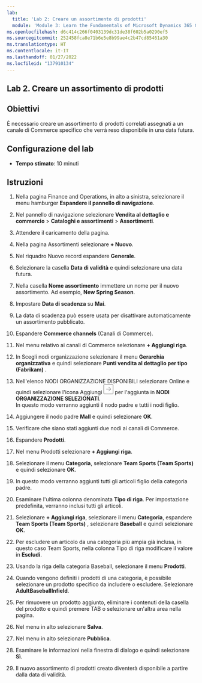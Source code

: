 ```yaml
---
lab:
  title: 'Lab 2: Creare un assortimento di prodotti'
  module: 'Module 3: Learn the Fundamentals of Microsoft Dynamics 365 Commerce'
ms.openlocfilehash: d6c414c266f0403139dc31de38f602b5a0290ef5
ms.sourcegitcommit: 252458fca8e71b6e5e8b99ae4c2b47cd85461a30
ms.translationtype: HT
ms.contentlocale: it-IT
ms.lasthandoff: 01/27/2022
ms.locfileid: "137910134"
---
```

## <a name="lab-2---create-a-product-assortment"></a>Lab 2. Creare un assortimento di prodotti

## <a name="objectives"></a>Obiettivi

È necessario creare un assortimento di prodotti correlati assegnati a un canale di Commerce specifico che verrà reso disponibile in una data futura.

## <a name="lab-setup"></a>Configurazione del lab

   - **Tempo stimato**: 10 minuti

## <a name="instructions"></a>Istruzioni

1. Nella pagina Finance and Operations, in alto a sinistra, selezionare il menu hamburger **Espandere il pannello di navigazione**.

1. Nel pannello di navigazione selezionare **Vendita al dettaglio e commercio** > **Cataloghi e assortimenti** > **Assortimenti**.

1. Attendere il caricamento della pagina.

1. Nella pagina Assortimenti selezionare **+ Nuovo**.

1. Nel riquadro Nuovo record espandere **Generale**.

1. Selezionare la casella **Data di validità** e quindi selezionare una data futura.

1. Nella casella **Nome assortimento** immettere un nome per il nuovo assortimento. Ad esempio, **New Spring Season**.

1. Impostare **Data di scadenza** su **Mai**.

1. La data di scadenza può essere usata per disattivare automaticamente un assortimento pubblicato.

1. Espandere **Commerce channels** (Canali di Commerce).

1. Nel menu relativo ai canali di Commerce selezionare **+ Aggiungi riga**.

1. In Scegli nodi organizzazione selezionare il menu **Gerarchia organizzativa** e quindi selezionare **Punti vendita al dettaglio per tipo (Fabrikam)** .

1. Nell'elenco NODI ORGANIZZAZIONE DISPONIBILI selezionare Online e quindi selezionare l'icona Aggiungi ![Icona freccia DESTRA](./media/d365-fo-add-org-node-icon.png) per l'aggiunta in **NODI ORGANIZZAZIONE SELEZIONATI**.  
  In questo modo verranno aggiunti il nodo padre e tutti i nodi figlio.

1. Aggiungere il nodo padre **Mall** e quindi selezionare **OK**.

1. Verificare che siano stati aggiunti due nodi ai canali di Commerce.

1. Espandere **Prodotti**.

1. Nel menu Prodotti selezionare **+ Aggiungi riga**.

1. Selezionare il menu **Categoria**, selezionare **Team Sports (Team Sports)** e quindi selezionare **OK**.

1. In questo modo verranno aggiunti tutti gli articoli figlio della categoria padre.

1. Esaminare l'ultima colonna denominata **Tipo di riga**. Per impostazione predefinita, verranno inclusi tutti gli articoli.

1. Selezionare **+ Aggiungi riga**, selezionare il menu **Categoria**, espandere **Team Sports (Team Sports)** , selezionare **Baseball** e quindi selezionare **OK**.

1. Per escludere un articolo da una categoria più ampia già inclusa, in questo caso Team Sports, nella colonna Tipo di riga modificare il valore in **Escludi**.

1. Usando la riga della categoria Baseball, selezionare il menu **Prodotti**.

1. Quando vengono definiti i prodotti di una categoria, è possibile selezionare un prodotto specifico da includere o escludere. Selezionare **AdultBaseballInfield**.

1. Per rimuovere un prodotto aggiunto, eliminare i contenuti della casella del prodotto e quindi premere TAB o selezionare un'altra area nella pagina.

1. Nel menu in alto selezionare **Salva**.

1. Nel menu in alto selezionare **Pubblica**.

1. Esaminare le informazioni nella finestra di dialogo e quindi selezionare **Sì**.

1. Il nuovo assortimento di prodotti creato diventerà disponibile a partire dalla data di validità.
